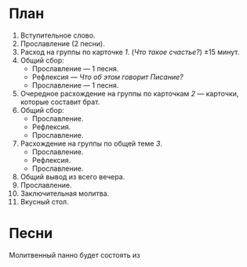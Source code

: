 # План
1. Вступительное слово. 
2. Прославление (2 песни).
3. Расход на группы по карточке *1*. (*Что такое счастье?*) ±15 минут.
4. Общий сбор:
   - Прославление — 1 песня.
   - Рефлексия — *Что об этом говорит Писание?*
   - Прославление — 1 песня.
5. Очередное расхождение на группы по карточкам *2* — карточки, которые составит брат.
6. Общий сбор: 
   - Прославление. 
   - Рефлексия. 
   - Прославление. 
7. Расхождение на группы по общей теме *3*.
   - Прославление.
   - Рефлексия.
   - Прославление.
8. Общий вывод из всего вечера. 
9. Прославление. 
10. Заключительная молитва.
11. Вкусный стол.

# Песни

Молитвенный панно будет состоять из